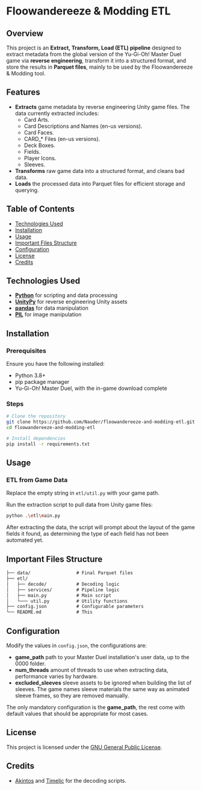 # Floowandereeze & Modding ETL

## Overview

This project is an **Extract, Transform, Load (ETL) pipeline** designed to extract metadata from the global version of 
the Yu-Gi-Oh! Master Duel game via **reverse engineering**, transform it into a structured format, and store the results
in **Parquet files**, mainly to be used by the Floowandereeze & Modding tool.

## Features

- **Extracts** game metadata by reverse engineering Unity game files. The data currently extracted includes:
  - Card Arts.
  - Card Descriptions and Names (en-us versions).
  - Card Faces.
  - CARD_* Files (en-us versions).
  - Deck Boxes.
  - Fields.
  - Player Icons.
  - Sleeves.
- **Transforms** raw game data into a structured format, and cleans bad data.
- **Loads** the processed data into Parquet files for efficient storage and querying.

## Table of Contents

- [Technologies Used](#technologies-used)
- [Installation](#installation)
- [Usage](#usage)
- [Important Files Structure](#important-files-structure)
- [Configuration](#configuration)
- [License](#license)
- [Credits](#credits)

## Technologies Used

- [**Python**](https://www.python.org/) for scripting and data processing
- [**UnityPy**](https://github.com/K0lb3/UnityPy) for reverse engineering Unity assets
- [**pandas**](https://pandas.pydata.org/) for data manipulation
- [**PIL**](https://pypi.org/project/pillow/) for image manipulation

## Installation

### Prerequisites

Ensure you have the following installed:

- Python 3.8+
- pip package manager
- Yu-Gi-Oh! Master Duel, with the in-game download complete

### Steps

```sh
# Clone the repository
git clone https://github.com/Nauder/floowandereeze-and-modding-etl.git
cd floowandereeze-and-modding-etl

# Install dependencies
pip install -r requirements.txt
```

## Usage

### ETL from Game Data

Replace the empty string in `etl/util.py` with your game path.

Run the extraction script to pull data from Unity game files:

```sh
python .\etl\main.py
```

After extracting the data, the script will prompt about the layout of the game fields it found, as determining the type
of each field has not been automated yet.

## Important Files Structure

```txt
├── data/                 # Final Parquet files
├── etl/
│   ├── decode/           # Decoding logic
│   ├── services/         # Pipeline logic
│   ├── main.py           # Main script
│   └─── util.py          # Utility functions
├── config.json           # Configurable parameters
└── README.md             # This
```

## Configuration

Modify the values in `config.json`, the configurations are:

- **game_path** path to your Master Duel installation's user data, up to the 0000 folder.
- **num_threads** amount of threads to use when extracting data, performance varies by hardware.
- **excluded_sleeves** sleeve assets to be ignored when building the list of sleeves. The game names sleeve materials
the same way as animated sleeve frames, so they are removed manually.

The only mandatory configuration is the **game_path**, the rest come with default values that should be appropriate for
most cases.

## License

This project is licensed under the [GNU General Public License](LICENSE).

## Credits

- [Akintos](https://gist.github.com/akintos/04e2494c62184d2d4384078b0511673b)
and [Timelic](https://github.com/timelic/master-duel-chinese-translation-switch) for the decoding scripts.
